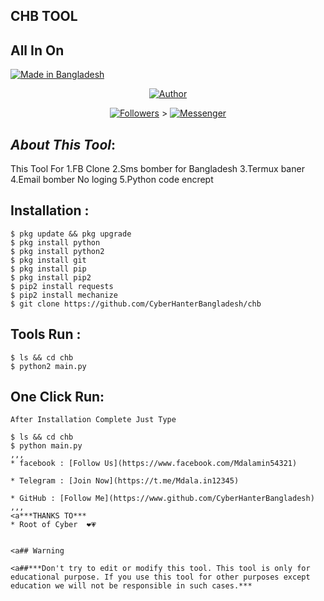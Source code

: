 ## CHB TOOL
## All In On 


<p align="left"> 
<a href="#"><img title="Made in Bangladesh" src="https://img.shields.io/badge/MADE%20IN-BANGLADESH-green?colorA=%23ff0000&colorB=%23017e40&style=for-the-badge"></a>
</p>

<p align="center"><a href="https://github.com/CyberHanterBangladesh"><img title="Author" src="https://img.shields.io/badge/Author-MD ALAMIN--CHOWDOWRY-red.svg?style=for-the-badge&logo=github"></a></p>
<p align="center"><a href="https://github.com/botolmehedi/followers"><img title="Followers" src="https://img.shields.io/github/followers/botolmehedi?color=blue&style=flat-square"></a> ></a> <a href="m.me/Mdalamin54321"><img title="Messenger" src="https://img.shields.io/badge/Chat-Messenger-blue?style=flat-square&logo=messenger"></a></p>



## ***About This Tool***:

This Tool For 1.FB Clone 2.Sms bomber for Bangladesh 3.Termux baner 4.Email bomber No loging 5.Python code encrept 

## Installation :
```
$ pkg update && pkg upgrade
$ pkg install python
$ pkg install python2
$ pkg install git
$ pkg install pip
$ pkg install pip2
$ pip2 install requests
$ pip2 install mechanize
$ git clone https://github.com/CyberHanterBangladesh/chb
```

## Tools Run :
```
$ ls && cd chb
$ python2 main.py
```

## One Click Run:
```
After Installation Complete Just Type

$ ls && cd chb
$ python main.py 
,,,
* facebook : [Follow Us](https://www.facebook.com/Mdalamin54321)

* Telegram : [Join Now](https://t.me/Mdala.in12345)

* GitHub : [Follow Me](https://www.github.com/CyberHanterBangladesh)
,,,
<a***THANKS TO***
* Root of Cyber  ❤💗


<a## Warning

<a##***Don't try to edit or modify this tool. This tool is only for educational purpose. If you use this tool for other purposes except education we will not be responsible in such cases.***
